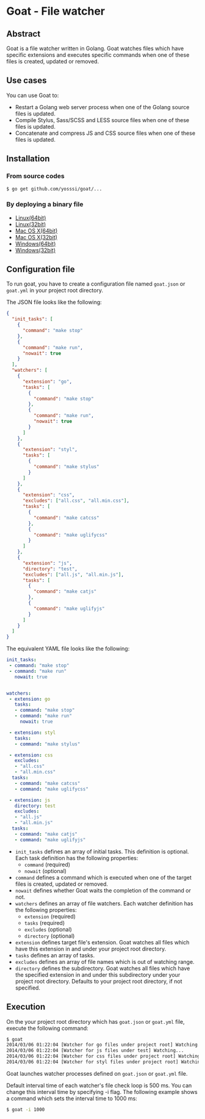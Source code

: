# Goat - File watcher

## Abstract

Goat is a file watcher written in Golang. Goat watches files which have specific extensions and executes specific commands when one of these files is created, updated or removed.

## Use cases

You can use Goat to:

* Restart a Golang web server process when one of the Golang source files is updated.
* Compile Stylus, Sass/SCSS and LESS source files when one of these files is updated.
* Concatenate and compress JS and CSS source files when one of these files is updated.

## Installation

### From source codes

```sh
$ go get github.com/yosssi/goat/...
```

### By deploying a binary file

* [Linux(64bit)](https://s3-ap-northeast-1.amazonaws.com/yosssi/goat/linux_amd64/goat)
* [Linux(32bit)](https://s3-ap-northeast-1.amazonaws.com/yosssi/goat/linux_386/goat)
* [Mac OS X(64bit)](https://s3-ap-northeast-1.amazonaws.com/yosssi/goat/darwin_amd64/goat)
* [Mac OS X(32bit)](https://s3-ap-northeast-1.amazonaws.com/yosssi/goat/darwin_386/goat)
* [Windows(64bit)](https://s3-ap-northeast-1.amazonaws.com/yosssi/goat/windows_amd64/goat.exe)
* [Windows(32bit)](https://s3-ap-northeast-1.amazonaws.com/yosssi/goat/windows_386/goat.exe)

## Configuration file

To run goat, you have to create a configuration file named `goat.json` or `goat.yml` in your project root directory.

The JSON file looks like the following:

```json
{
  "init_tasks": [
    {
      "command": "make stop"
    },
    {
      "command": "make run",
      "nowait": true
    }
  ],
  "watchers": [
    {
      "extension": "go",
      "tasks": [
        {
          "command": "make stop"
        },
        {
          "command": "make run",
          "nowait": true
        }
      ]
    },
    {
      "extension": "styl",
      "tasks": [
        {
          "command": "make stylus"
        }
      ]
    },
    {
      "extension": "css",
      "excludes": ["all.css", "all.min.css"],
      "tasks": [
        {
          "command": "make catcss"
        },
        {
          "command": "make uglifycss"
        }
      ]
    },
    {
      "extension": "js",
      "directory": "test",
      "excludes": ["all.js", "all.min.js"],
      "tasks": [
        {
          "command": "make catjs"
        },
        {
          "command": "make uglifyjs"
        }
      ]
    }
  ]
}
```


The equivalent YAML file looks like the following:
```yaml
init_tasks:
 - command: "make stop"
 - command: "make run"
   nowait: true


watchers:
 - extension: go
   tasks:
   - command: "make stop"
   - command: "make run"
     nowait: true

 - extension: styl
   tasks:
   - command: "make stylus"

 - extension: css
   excludes:
   - "all.css"
   - "all.min.css"
  tasks:
   - command: "make catcss"
   - command: "make uglifycss"

 - extension: js
   directory: test
   excludes:
   - "all.js"
   - "all.min.js"
  tasks:
   - command: "make catjs"
   - command: "make uglifyjs"
```

* `init_tasks` defines an array of initial tasks. This definition is optional. Each task definition has the following properties:
  * `command` (required)
  * `nowait` (optional)
* `command` defines a command which is executed when one of the target files is created, updated or removed.
* `nowait` defines whether Goat waits the completion of the command or not.
* `watchers` defines an array of file watchers. Each watcher definition has the following properties:
  * `extension` (required)
  * `tasks` (required)
  * `excludes` (optional)
  * `directory` (optional)
* `extension` defines target file's extension. Goat watches all files which have this extension in and under your project root directory.
* `tasks` defines an array of tasks.
* `excludes` defines an array of file names which is out of watching range.
* `directory` defines the subdirectory. Goat watches all files which have the specified extension in and under this subdirectory under your project root directory. Defaults to your project root directory, if not specified.

## Execution

On the your project root directory which has `goat.json` or `goat.yml` file, execute the following command:

```sh
$ goat
2014/03/06 01:22:04 [Watcher for go files under project root] Watching...
2014/03/06 01:22:04 [Watcher for js files under test] Watching...
2014/03/06 01:22:04 [Watcher for css files under project root] Watching...
2014/03/06 01:22:04 [Watcher for styl files under project root] Watching...
```

Goat launches watcher processes defined on `goat.json` or `goat.yml` file.

Default interval time of each watcher's file check loop is 500 ms. You can change this interval time by specifying -i flag. The following example shows a command which sets the interval time to 1000 ms:

```sh
$ goat -i 1000
```
